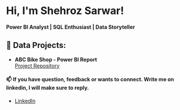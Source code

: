 # Hi, I'm Shehroz Sarwar!  
**Power BI Analyst | SQL Enthusiast | Data Storyteller**


## 🚀 Data Projects:

- **ABC Bike Shop - Power BI Report**  
  [Project Repository](https://github.com/shehroz-sarwar/Basic-Anlysis---Bike-shop.git)



#### 📫 If you have question, feedback or wants to connect. Write me on linkedin, I will make sure to reply.

- [LinkedIn](https://www.linkedin.com/in/shehrozsarwar)  
